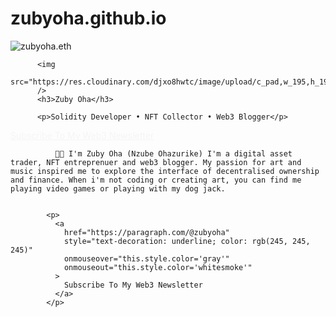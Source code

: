 # zubyoha.github.io
  <img
            src="https://res.cloudinary.com/djxo8hwtc/image/upload/c_fill,w_195,h_195/v1731274944/Screenshot_20241101-150902_ChatGPT_z8kmow.jpg"
            alt="zubyoha.eth"
          />

          <img
            src="https://res.cloudinary.com/djxo8hwtc/image/upload/c_pad,w_195,h_195/v1725494446/a0a91b2e55163486e40b81fe76307792_1_hooinl.avif"
          />
          <h3>Zuby Oha</h3>

          <p>Solidity Developer • NFT Collector • Web3 Blogger</p>


<p>
              <a
                href="https://paragraph.com/@zubyoha"
                style="text-decoration: underline; color: rgb(245, 245, 245)"
                onmouseover="this.style.color='gray'"
                onmouseout="this.style.color='whitesmoke'"
              >
                Subscribe To My Web3 Newsletter
              </a>
            </p>

              👋🏼 I'm Zuby Oha (Nzube Ohazurike) I'm a digital asset trader, NFT entreprenuer and web3 blogger. My passion for art and music inspired me to explore the interface of decentralised ownership and finance. When i'm not coding or creating art, you can find me playing video games or playing with my dog jack.

              
            <p>
              <a
                href="https://paragraph.com/@zubyoha"
                style="text-decoration: underline; color: rgb(245, 245, 245)"
                onmouseover="this.style.color='gray'"
                onmouseout="this.style.color='whitesmoke'"
              >
                Subscribe To My Web3 Newsletter
              </a>
            </p>